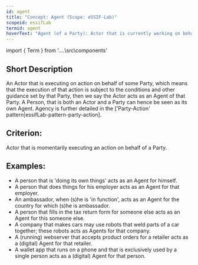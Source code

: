 ```yaml
---
id: agent
title: "Concept: Agent (Scope: eSSIF-Lab)"
scopeid: essifLab
termid: agent
hoverText: "Agent (of a Party): Actor that is currently working on behalf of a Party."
---
```


import { Term } from '..\..\src\components'

## Short Description
An <Term popup="Entity that can act (do things), e.g. people, machines, but not organizations." reference="actor">Actor</Term> that is executing on action on behalf of some <Term popup="Entity that has knowledge about what exists, ways to reason with that knowledge, and ways for making decisions in a Self-Sovereign fashion." reference="party">Party</Term>, which means that the execution of that action is subject to the conditions and other guidance set by that Party, then we say the Actor acts as an Agent of that Party. A Person, that is both an Actor and a Party can hence be seen as its own Agent. Agency is further detailed in the ['Party-Action' pattern|essifLab-pattern-party-action].

## Criterion:
<Term popup="Entity that can act (do things), e.g. people, machines, but not organizations." reference="actor">Actor</Term> that is momentarily executing an action on behalf of a <Term popup="Entity that has knowledge about what exists, ways to reason with that knowledge, and ways for making decisions in a Self-Sovereign fashion." reference="party">Party</Term>.

## Examples:

- A person that is 'doing its own things' acts as an Agent for himself.
- A person that does things for his employer acts as an Agent for that employer.
- An ambassador, when (s)he is 'in function', acts as an Agent for the country for which (s)he is ambassador.
- A person that fills in the tax return form for someone else acts as an Agent for this someone else.
- A company that makes cars may use robots that weld parts of a car together; these robots acts as Agents for that company. 
- A (running) webserver that accepts product orders for a retailer acts as a (digital) Agent for that retailer.
- A wallet app that runs on a phone and that is exclusively used by a single person acts as a (digital) Agent for that person.

